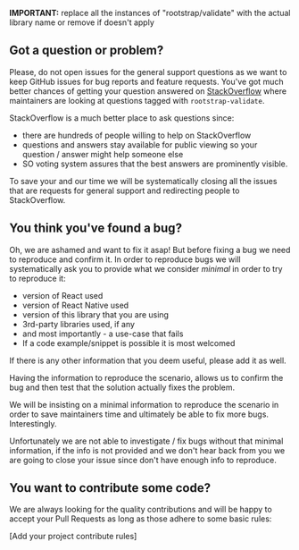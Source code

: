 **IMPORTANT:** replace all the instances of "rootstrap/validate" with the actual library name or remove if doesn't apply

## Got a question or problem?

Please, do not open issues for the general support questions as we want to keep GitHub issues for bug reports and feature requests. You've got much better chances of getting your question answered on [StackOverflow](http://stackoverflow.com/questions/tagged/validate) where maintainers are looking at questions tagged with `rootstrap-validate`.

StackOverflow is a much better place to ask questions since:

- there are hundreds of people willing to help on StackOverflow
- questions and answers stay available for public viewing so your question / answer might help someone else
- SO voting system assures that the best answers are prominently visible.

To save your and our time we will be systematically closing all the issues that are requests for general support and redirecting people to StackOverflow.

## You think you've found a bug?

Oh, we are ashamed and want to fix it asap! But before fixing a bug we need to reproduce and confirm it. In order to reproduce bugs we will systematically ask you to provide what we consider _minimal_ in order to try to reproduce it:

- version of React used
- version of React Native used
- version of this library that you are using
- 3rd-party libraries used, if any
- and most importantly - a use-case that fails
- If a code example/snippet is possible it is most welcomed

If there is any other information that you deem useful, please add it as well.

Having the information to reproduce the scenario, allows us to confirm the bug and then test that the solution actually fixes the problem.

We will be insisting on a minimal information to reproduce the scenario in order to save maintainers time and ultimately be able to fix more bugs. Interestingly.

Unfortunately we are not able to investigate / fix bugs without that minimal information, if the info is not provided and we don't hear back from you we are going to close your issue since don't have enough info to reproduce.

## You want to contribute some code?

We are always looking for the quality contributions and will be happy to accept your Pull Requests as long as those adhere to some basic rules:

[Add your project contribute rules]
